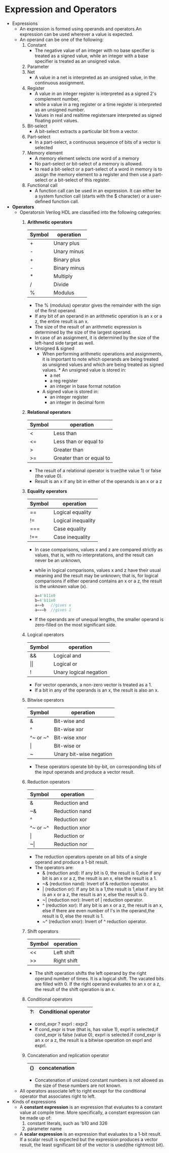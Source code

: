 # Expression and Operators

* Expressions
  * An expression is formed using operands and operators.An expression can be used wherever a value is expected.
  * An operand can be one of the following:
    1. Constant
       * The negative value of an integer with no base specifier is treated as a signed value, while an integer with a base specifier is treated as an unsigned value.
    2. Parameter
    3. Net
       * A value in a net is interpreted as an unsigned value, in the continuous assignment.
    4. Register
       * A value in an integer register is interpreted as a signed 2's complement number,
       * while a value in a reg register or a time register is interpreted as an unsigned number.
       * Values in real and realtime registersare interpreted as signed floating point values.
    5. Bit-select
       * A bit-select extracts a particular bit from a vector.
    6. Part-select
       * In a part-select, a continuous sequence of bits of a vector is selected
    7. Memory element
       * A memory element selects one word of a memory
       * No part-select or bit-select of a memory is allowed.
       * to read a bit-select or a part-select of a word in memory is to assign the memory element to a register and then use a part-select or a bit-select of this register.
    8. Functional call
       * A function call can be used in an expression. It can either be a system function call (starts with the $ character) or a user-defined function call.
* **Operators**
  * Operatorsin Verilog HDL are classified into the following categories:
    1. **Arithmetic operators**

        |Symbol|operation|
        |-|-|
        |+|Unary plus|
        |-|Unary minus|
        |+|Binary plus|
        |-|Binary minus|
        |*|Multiply|
        |/|Divide|
        |%|Modulus|
       * The % (modulus) operator gives the remainder with the sign of the first operand.
       * If any bit of an operand in an arithmetic operation is an x or a z, the entire result is an x.
       * The size of the result of an arithmetic expression is determined by the size of the largest operand.
       * In case of an assignment, it is determined by the size of the left-hand side target as well.
       * Unsigned & signed
         * When performing arithmetic operations and assignments, it is important to note which operands are being treated as unsigned values and which are being treated as signed values. * An unsigned value is stored in:
           * a net
           * a reg register
           * an integer in base format notation
         * A signed value is stored in:
           * an integer register
           * an integer in decimal form
    2. **Relational operators**

        |Symbol|operation|
        |-|-|
        |<|Less than|
        |<=|Less than or equal to|
        |>|Greater than|
        |>=|Greater than or equal to|
        * The result of a relational operator is true(the value 1) or false (the value 0).
        * Result is an x if any bit in either of the operands is an x or a z
    3. **Equality operators**

        |Symbol|operation|
        |-|-|
        |==|Logical equality|
        |!=|Logical inequality|
        |===|Case equality|
        |!==|Case inequality|
        * In case comparisons, values x and z are compared strictly as values, that is, with no interpretations, and the result can never be an unknown,
        * while in logical comparisons, values x and z have their usual meaning and the result may be unknown; that is, for logical comparisons if either operand contains an x or a z, the result is the unknown value (x).

          ```verilog
          a=4'b11x0
          b=4'b11x0
          a==b   //gives x
          a===b  //gives 1
          ```

        * If the operands are of unequal lengths, the smaller operand is zero-filled on the most significant side.
    4. Logical operators

        |Symbol|operation|
        |-|-|
        |&&|Logical and|
        |\|\||Logical or|
        |!|Unary logical negation|
        * For vector operands, a non-zero vector is treated as a 1.
        * If a bit in any of the operands is an x, the result is also an x.
    5. Bitwise operators

        |Symbol|operation|
        |-|-|
        |&|Bit-wise and|
        |^|Bit-wise xor|
        |^~ or ~^|Bit-wise xnor|
        |\||Bit-wise or|
        |~|Unary bit-wise negation|
        * These operators operate bit-by-bit, on corresponding bits of the input operands and produce a vector result.
    6. Reduction operators

        |Symbol|operation|
        |-|-|
        |&|Reduction and|
        |~&|Reduction nand|
        |^|Reduction xor|
        |^~ or ~^|Reduction xnor|
        |\||Reduction or|
        |~\||Reduction nor|
        * The reduction operators operate on all bits of a single operand and produce a 1-bit  result.
        * The operators are:
          * & (reduction and): If any bit is 0, the result is 0,else if any bit is an x or a z, the result is an x, else the result is a 1.
          * ~& (reduction nand): Invert of & reduction operator.
          * | (reduction or): If any bit is a 1,the result is 1,else if any bit is an x or a z, the result is an x, else the result is 0.
          * ~| (reduction nor): Invert of | reduction operator.
          * ^ (reduction xor): If any bit is an x or a z, the result is an x, else if there are even number of l's in the operand,the result is 0, else the result is 1.
          * ~^ (reduction xnor): Invert of ^ reduction operator.
    7. Shift operators

        |Symbol|operation|
        |-|-|
        |<<|Left shift|
        |>>|Right shift|
        * The shift operation shifts the left operand by the right operand number of times. It is a logical shift. The vacated bits are filled with 0. If the right operand evaluates to an x or a z, the result of the shift operation is an x.
    8. Conditional operators

        |?:|Conditional operator|
        |-|-|
        * cond_expr ? exprl : expr2
        * If cond_expr is true (that is, has value 1), exprl is selected,if cond_expr is false (value 0), exprl is selected.If cond_expr is an x or a z, the result is a bitwise operation on exprl and exprl.
    9. Concatenation and replication operator

        |{}|concatenation|
        |-|-|
        * Concatenation of unsized constant numbers is not allowed as the size of these numbers are not known.
  * All operators associate left to right except for the conditional operator that associates right to left.
* Kinds of expressions
  * A **constant expression** is an expression that evaluates to a constant value at compile time. More specifically, a constant expression can be made up of:
    1. constant literals, such as 'b10 and 326
    2. parameter name
  * A **scalar expression** is an expression that evaluates to a 1-bit result. If a scalar result is expected but the expression produces a vector result, the least significant bit of the vector is used(the rightmost bit).
